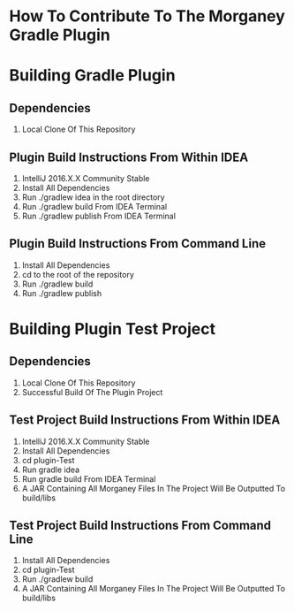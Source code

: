 # How To Contribute To The Morganey Gradle Plugin

# Building Gradle Plugin

## Dependencies 

1. Local Clone Of This Repository

## Plugin Build Instructions From Within IDEA

1. IntelliJ 2016.X.X Community Stable
2. Install All Dependencies
3. Run ./gradlew idea in the root directory 
4. Run ./gradlew build From IDEA Terminal
5. Run ./gradlew publish From IDEA Terminal

## Plugin Build Instructions From Command Line

1. Install All Dependencies
2. cd to the root of the repository
3. Run ./gradlew build 
4. Run ./gradlew publish


# Building Plugin Test Project

## Dependencies

1. Local Clone Of This Repository
2. Successful Build Of The Plugin Project

## Test Project Build Instructions From Within IDEA

1. IntelliJ 2016.X.X Community Stable
2. Install All Dependencies
3. cd plugin-Test
4. Run gradle idea
5. Run gradle build From IDEA Terminal
6. A JAR Containing All Morganey Files In The Project Will Be Outputted To build/libs

## Test Project Build Instructions From Command Line

1. Install All Dependencies
2. cd plugin-Test
3. Run ./gradlew build 
4. A JAR Containing All Morganey Files In The Project Will Be Outputted To build/libs